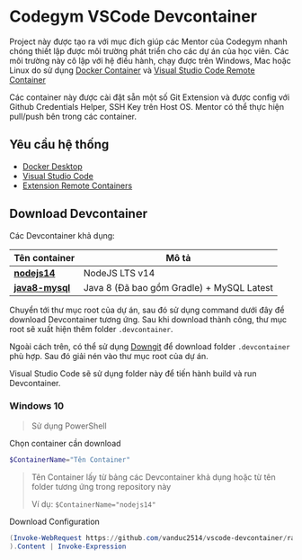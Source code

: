 # **Codegym VSCode Devcontainer**  

Project này được tạo ra với mục đích giúp các Mentor của Codegym nhanh chóng thiết lập được môi trường phát triển cho các dự án của học viên. Các môi trường này cô lập với hệ điều hành, chạy được trên Windows, Mac hoặc Linux do sử dụng [Docker Container](https://www.docker.com/resources/what-container) và [Visual Studio Code Remote Container](https://code.visualstudio.com/docs/remote/containers)

Các container này được cài đặt sẵn một số Git Extension và được config với Github Credentials Helper, SSH Key trên Host OS. Mentor có thể thực hiện pull/push bên trong các container.

## **Yêu cầu hệ thống**

- [Docker Desktop](https://www.docker.com/products/docker-desktop)  
- [Visual Studio Code](https://code.visualstudio.com/download)
- [Extension Remote Containers](https://marketplace.visualstudio.com/items?itemName=ms-vscode-remote.remote-containers)

## **Download Devcontainer**

Các Devcontainer khả dụng:

| Tên container | Mô tả |
| --- | ----------- |
| [**nodejs14**](https://github.com/vanduc2514/vscode-devcontainer/tree/master/containers/nodejs14/.devcontainer) | NodeJS LTS v14 |
| [**java8-mysql**](https://github.com/vanduc2514/vscode-devcontainer/tree/master/containers/java8-mysql/.devcontainer) | Java 8 (Đã bao gồm Gradle) + MySQL Latest |

Chuyển tới thư mục root của dự án, sau đó sử dụng command dưới đây để download Devcontainer tương ứng. Sau khi download thành công, thư mục root sẽ xuất hiện thêm folder `.devcontainer`.

Ngoài cách trên, có thể sử dụng [Downgit](https://downgit.github.io/) để download folder `.devcontainer` phù hợp. Sau đó giải nén vào thư mục root của dự án.

Visual Studio Code sẽ sử dụng folder này để tiến hành build và run Devcontainer.

### **Windows 10**

> Sử dụng PowerShell

Chọn container cần download

```powershell
$ContainerName="Tên Container"
```

> Tên Container lấy từ bảng các Devcontainer khả dụng hoặc từ tên folder tương ứng trong repository này
>
> Ví dụ: `$ContainerName="nodejs14"`

Download Configuration

```powershell
(Invoke-WebRequest https://github.com/vanduc2514/vscode-devcontainer/raw/master/install.ps1 -UseBasicParsing
).Content | Invoke-Expression
```
